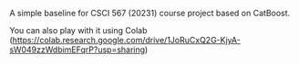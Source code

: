 A simple baseline for CSCI 567 (20231) course project based on CatBoost.

You can also play with it using Colab (https://colab.research.google.com/drive/1JoRuCxQ2G-KjyA-sW049zzWdbimEFqrP?usp=sharing)
